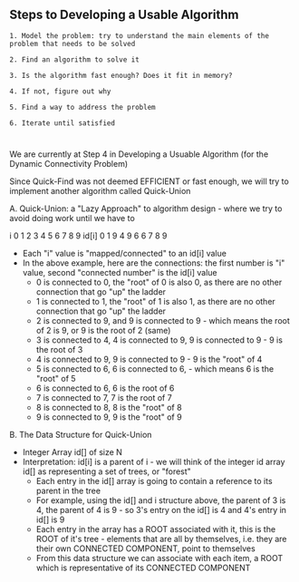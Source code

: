 <!-- Quick-Union Algorithm --> 

## Steps to Developing a Usable Algorithm 
    1. Model the problem: try to understand the main elements of the problem that needs to be solved 

    2. Find an algorithm to solve it 

    3. Is the algorithm fast enough? Does it fit in memory?

    4. If not, figure out why

    5. Find a way to address the problem 

    6. Iterate until satisfied 
    
# ###############################################

We are currently at Step 4 in Developing a Usuable Algorithm (for the Dynamic Connectivity Problem)

Since Quick-Find was not deemed EFFICIENT or fast enough, we will try to implement another algorithm called Quick-Union

A. Quick-Union: a "Lazy Approach" to algorithm design - where we try to avoid doing work until we have to 
  
  i   0 1 2 3 4 5 6 7 8 9 
id[i] 0 1 9 4 9 6 6 7 8 9 

- Each "i" value is "mapped/connected" to an id[i] value 
- In the above example, here are the connections: the first number is "i" value, second "connected number" is the id[i] value
  - 0 is connected to 0, the "root" of 0 is also 0, as there are no other connection that go "up" the ladder 
  - 1 is connected to 1, the "root" of 1 is also 1, as there are no other connection that go "up" the ladder
  - 2 is connected to 9, and 9 is connected to 9 - which means the root of 2 is 9, or 9 is the root of 2 (same)
  - 3 is connected to 4, 4 is connected to 9, 9 is connected to 9 - 9 is the root of 3 
  - 4 is connected to 9, 9 is connected to 9 - 9 is the "root" of 4
  - 5 is connected to 6, 6 is connected to 6, - which means 6 is the "root" of 5 
  - 6 is connected to 6, 6 is the root of 6 
  - 7 is connected to 7, 7 is the root of 7
  - 8 is connected to 8, 8 is the "root" of 8
  - 9 is connected to 9, 9 is the "root" of 9 
  
B. The Data Structure for Quick-Union
  - Integer Array id[] of size N
  - Interpretation: id[i] is a parent of i - we will think of the integer id array id[] as representing a set of trees, or "forest" 
    - Each entry in the id[] array is going to contain a reference to its parent in the tree 
    - For example, using the id[] and i structure above, the parent of 3 is 4, the parent of 4 is 9 - so 3's entry on the id[] is 4 and 4's entry in id[] is 9
    - Each entry in the array has a ROOT associated with it, this is the ROOT of it's tree - elements that are all by themselves, i.e. they are their own CONNECTED COMPONENT, point to themselves 
    - From this data structure we can associate with each item, a ROOT which is representative of its CONNECTED COMPONENT 
  
  
  
  
  
  
  
  
  
  
  
  
  
  
  
  
  
  
  
  
  
  
  
  
  
  
  
  
  
  
  
  